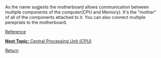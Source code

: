 As the name sugjests the motherboard allows communication between multiple components of the computer(CPU and Memory). It's the "mother" of all of the components attached to it. You can also connect multiple pereprials to the motherboard.

[Reference](https://en.wikipedia.org/wiki/Motherboard)

[**Next Topic:** Central Processing Unit (CPU)](cpu.md)

[Return](README.md)
